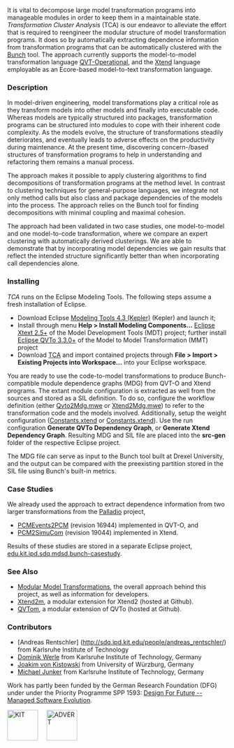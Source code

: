It is vital to decompose large model transformation programs into manageable modules in order to keep them in a maintainable state. *Transformation Cluster Analysis* (TCA) is our endeavor to alleviate the effort that is required to reengineer the modular structure of model transformation programs. It does so by automatically extracting dependence information from transformation programs that can be automatically clustered with the [Bunch](https://www.cs.drexel.edu/~spiros/bunch/) tool. The approach currently supports the model-to-model transformation language [QVT-Operational](http://www.eclipse.org/mmt/?project=qvto), and the [Xtend](http://www.xtend-lang.org) language employable as an Ecore-based model-to-text transformation language.

### Description
 
In model-driven engineering, model transformations play a critical role as they transform models into other models and finally into executable code. Whereas models are typically structured into packages, transformation programs can be structured into modules to cope with their inherent code complexity. As the models evolve, the structure of transformations steadily deteriorates, and eventually leads to adverse effects on the productivity during maintenance. At the present time, discovering concern\-/based structures of transformation programs to help in understanding and refactoring them remains a manual process.

The approach makes it possible to apply clustering algorithms to find decompositions of transformation programs at the method level. In contrast to clustering techniques for general-purpose languages, we integrate not only method calls but also class and package dependencies of the models into the process. The approach relies on the Bunch tool for finding decompositions with minimal coupling and maximal cohesion.

The approach had been validated in two case studies, one model-to-model and one model-to-code transformation, where we compare an expert clustering with automatically derived clusterings. We are able to demonstrate that by incorporating model dependencies we gain results that reflect the intended structure significantly better than when incorporating call dependencies alone.

### Installing

*TCA* runs on the Eclipse Modeling Tools. The following steps assume a fresh installation of Eclipse. 

* Download Eclipse [Modeling Tools 4.3 (Kepler)](http://www.eclipse.org/downloads/packages/eclipse-modeling-tools/keplersr1) (Kepler) and launch it;
* Install through menu **Help > Install Modeling Components...** [Eclipse Xtext 2.5+](http://www.eclipse.org/modeling/tmf/downloads/?project=xtext) of the Model Development Tools (MDT) project; further install [Eclipse QVTo 3.3.0+](http://www.eclipse.org/mmt/?project=qvto)  of the Model to Model Transformation (MMT) project
* Download [TCA](https://github.com/qvt/tca/zipball/master) and import contained projects through **File > Import > Existing Projects into Workspace…** into your Eclipse workspace. 

You are ready to use the code-to-model transformations to produce Bunch-compatible module dependence graphs (MDG) from QVT-O and Xtend programs. The extant module configuration is extracted as well from the sources and stored as a SIL definition. To do so, configure the workflow definition (either [Qvto2Mdg.mwe](https://github.com/qvt/tca/blob/master/edu.kit.ipd.sdq.mdsd.qvto2mdg/src/Qvto2Mdg.mwe2) or [Xtend2Mdg.mwe](https://github.com/qvt/tca/blob/master/edu.kit.ipd.sdq.mdsd.xtend2mdg/src/Xtend2Mdg.mwe2)) to refer to the transformation code and the models involved. Additionally, setup the weight configuration ([Constants.xtend](https://github.com/qvt/tca/blob/master/edu.kit.ipd.sdq.mdsd.qvto2mdg/src/edu/kit/ipd/sdq/mdsd/qvto2mdg/Constants.xtend) or [Constants.xtend](https://github.com/qvt/tca/blob/master/edu.kit.ipd.sdq.mdsd.xtend2mdg/src/edu/kit/ipd/sdq/mdsd/xtend2mdg/Constants.xtend)). Use the run configuration **Generate QVTo Dependency Graph**, or **Generate Xtend Dependency Graph**. Resulting MDG and SIL file are placed into the **src-gen** folder of the respective Eclipse project. 

The MDG file can serve as input to the Bunch tool built at Drexel University, and the output can be compared with the preexisting partition stored in the SIL file using Bunch's built-in metrics.

### Case Studies
We already used the approach to extract dependence information from two larger transformations from the [Palladio](http://www.palladio-simulator.com) project, 

* [PCMEvents2PCM](https://svnserver.informatik.kit.edu/i43/svn/code/Palladio/Core/trunk/MetaModels/de.uka.ipd.sdq.pcm.resources/transformations/events/) (revision 16944) implemented in QVT-O, and
* [PCM2SimuCom](https://svnserver.informatik.kit.edu/i43/svn/code/Palladio/Core/branches/SimuComXtendTransformation/) (revision 19044) implemented in Xtend.

Results of these studies are stored in a separate Eclipse project, [edu.kit.ipd.sdq.mdsd.bunch-casestudy](https://github.com/qvt/tca/tree/master/edu.kit.ipd.sdq.mdsd.bunch-casestudy).

### See Also
* [Modular Model Transformations](https://sdqweb.ipd.kit.edu/wiki/Modular_Model_Transformations), the overall approach behind this project, as well as information for developers.
* [Xtend2m](http://qvt.github.io/xtend2m/), a modular extension for Xtend2 (hosted at Github).
* [QVTom](http://qvt.github.io/qvtom/), a modular extension of QVTo (hosted at Github).

<!--### Publication
* A. Rentschler, D. Werle, Q. Noorshams, L. Happe, R. Reussner. [*Remodularizing Legacy Model Transformations with Automatic Clustering Techniques*](http://could.finally.lead.to/paper.pdf).-->

### Contributors
* [Andreas Rentschler] (http://sdq.ipd.kit.edu/people/andreas_rentschler/) from Karlsruhe Institute of Technology
* [Dominik Werle](emailto:dominik.werle_AtSignGoesHere_student.kit.edu) from Karlsruhe Institute of Technology, Germany
* [Joakim von Kistowski](http://se.informatik.uni-wuerzburg.de/staff/v_kistowski_joakim/) from University of Würzburg, Germany
* [Michael Junker](emailto:michael.junker_AtSignGoesHere_student.kit.edu) from Karlsruhe Institute of Technology, Germany

Work has partly been funded by the German Research Foundation (DFG) under under the Priority Programme SPP 1593: [Design For Future -- Managed Software Evolution](http://www.dfg-spp1593.de).

<img src="http://qvt.github.io/qvtr2coq/images/Logo_KIT.png" alt="KIT" height="70px"/>&nbsp;&nbsp;&nbsp;&nbsp;
<img src="http://qvt.github.io/qvtr2coq/images/Logo_PPADVERT.png" alt="ADVERT" height="70px"/>
